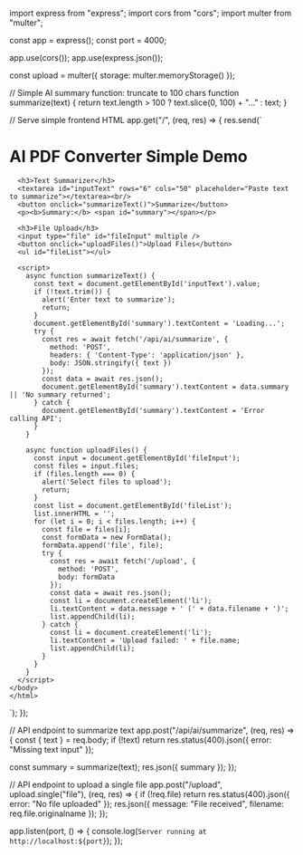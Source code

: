 import express from "express";
import cors from "cors";
import multer from "multer";

const app = express();
const port = 4000;

app.use(cors());
app.use(express.json());

const upload = multer({ storage: multer.memoryStorage() });

// Simple AI summary function: truncate to 100 chars
function summarize(text) {
  return text.length > 100 ? text.slice(0, 100) + "..." : text;
}

// Serve simple frontend HTML
app.get("/", (req, res) => {
  res.send(`
    <!DOCTYPE html>
    <html lang="en">
    <head><meta charset="UTF-8" /><title>AI PDF Converter</title></head>
    <body>
      <h1>AI PDF Converter Simple Demo</h1>
      
      <h3>Text Summarizer</h3>
      <textarea id="inputText" rows="6" cols="50" placeholder="Paste text to summarize"></textarea><br/>
      <button onclick="summarizeText()">Summarize</button>
      <p><b>Summary:</b> <span id="summary"></span></p>

      <h3>File Upload</h3>
      <input type="file" id="fileInput" multiple />
      <button onclick="uploadFiles()">Upload Files</button>
      <ul id="fileList"></ul>

      <script>
        async function summarizeText() {
          const text = document.getElementById('inputText').value;
          if (!text.trim()) {
            alert('Enter text to summarize');
            return;
          }
          document.getElementById('summary').textContent = 'Loading...';
          try {
            const res = await fetch('/api/ai/summarize', {
              method: 'POST',
              headers: { 'Content-Type': 'application/json' },
              body: JSON.stringify({ text })
            });
            const data = await res.json();
            document.getElementById('summary').textContent = data.summary || 'No summary returned';
          } catch {
            document.getElementById('summary').textContent = 'Error calling API';
          }
        }

        async function uploadFiles() {
          const input = document.getElementById('fileInput');
          const files = input.files;
          if (files.length === 0) {
            alert('Select files to upload');
            return;
          }
          const list = document.getElementById('fileList');
          list.innerHTML = '';
          for (let i = 0; i < files.length; i++) {
            const file = files[i];
            const formData = new FormData();
            formData.append('file', file);
            try {
              const res = await fetch('/upload', {
                method: 'POST',
                body: formData
              });
              const data = await res.json();
              const li = document.createElement('li');
              li.textContent = data.message + ' (' + data.filename + ')';
              list.appendChild(li);
            } catch {
              const li = document.createElement('li');
              li.textContent = 'Upload failed: ' + file.name;
              list.appendChild(li);
            }
          }
        }
      </script>
    </body>
    </html>
  `);
});

// API endpoint to summarize text
app.post("/api/ai/summarize", (req, res) => {
  const { text } = req.body;
  if (!text) return res.status(400).json({ error: "Missing text input" });

  const summary = summarize(text);
  res.json({ summary });
});

// API endpoint to upload a single file
app.post("/upload", upload.single("file"), (req, res) => {
  if (!req.file) return res.status(400).json({ error: "No file uploaded" });
  res.json({ message: "File received", filename: req.file.originalname });
});

app.listen(port, () => {
  console.log(`Server running at http://localhost:${port}`);
});
